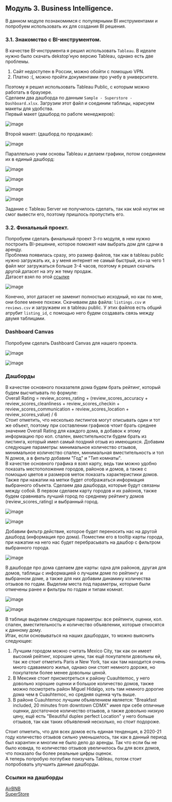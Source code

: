 ## Модуль 3. Business Intelligence.
В данном модуле познакомимся с популярными BI инструментами и попробуем использовать их для создания BI решения.
### 3.1. Знакомство с BI-инструментом.
В качестве BI-инструмента я решил использовать `Tableau`. В идеале нужно было скачать dekstop'ную версию Tableau, однако есть две проблемы.  
1) Сайт недоступен в России, можно обойти с помощью VPN.  
2) Платно :(, можно пройти документами про учебу в университете.

Поэтому я решил использовать Tableau Public, с которым можно работать в браузере.  
Сделаем два дашборда по данным `Sample - Superstore - Dashboard.xlsx`. Загрузим этот файл и соединим таблицы, нарисуем макеты для удобства.  
Первый макет (дашборд по работе менеджеров):  
  
![image](https://github.com/f0rest-mAker/DataLearn/blob/8361083c0d58be5e86c7adb75a95da2ef029df57/DE-101/Module3/img/layout1.png)  
  
Второй макет: (дашборд по продажам):
  
![image](https://github.com/f0rest-mAker/DataLearn/blob/8361083c0d58be5e86c7adb75a95da2ef029df57/DE-101/Module3/img/layout2.png)  
  
Параллельно учим основы Tableau и делаем графики, потом соединяем их в единый дашборд:  
   
![image](https://github.com/f0rest-mAker/DataLearn/blob/8361083c0d58be5e86c7adb75a95da2ef029df57/DE-101/Module3/img/dash1.png)  
  
![image](https://github.com/f0rest-mAker/DataLearn/blob/8361083c0d58be5e86c7adb75a95da2ef029df57/DE-101/Module3/img/dash2.png)  
  
![image](https://github.com/f0rest-mAker/DataLearn/blob/8361083c0d58be5e86c7adb75a95da2ef029df57/DE-101/Module3/img/dash3.png)  
  
![image](https://github.com/f0rest-mAker/DataLearn/blob/8361083c0d58be5e86c7adb75a95da2ef029df57/DE-101/Module3/img/dash4.png)  

Задание с Tableau Server не получилось сделать, так как мой ноутик не смог вывести его, поэтому пришлось пропустить его.  
### 3.2. Финальный проект.
Попробуем сделать финальный проект 3-го модуля, в нем нужно построить BI-решение, которое поможет нам выбрать дом для сдачи в аренду.  
Проблема появилась сразу, это размер файлов, так как в tableau public нужно загружать их, а у меня интернет не самый быстрый, из=за чего 1 файл мог загружаться больше 3-4 часов, поэтому я решил скачать другой датасет на эту же тему продаж.  
Датасет взял по этой [ссылке](https://www.kaggle.com/datasets/mysarahmadbhat/airbnb-listings-reviews/data)  
  
![image](https://github.com/f0rest-mAker/DataLearn/blob/a53a0bd65df8a88ac2617564d892c18219e3af4f/DE-101/Module3/img/airbnb.png)  

Конечно, этот датасет не заменит полностью исходный, но как по мне, они более менее похожи. Скачиваем два файла: `listings.csv` и `reviews.csv` и загружаем их в tableau public. У этих файлов есть общий атрубит `listing_id`, с помощью него будем создавать связь между двумя таблицами.  
### Dashboard Canvas
Попробуем сделать Dashboard Canvas для нашего проекта.  

![image](https://github.com/f0rest-mAker/DataLearn/blob/832fcd18afdb0d9491a960ae0b9933eacd0d4077/DE-101/Module3/img/Canvas.png)  

![image](https://github.com/f0rest-mAker/DataLearn/blob/832fcd18afdb0d9491a960ae0b9933eacd0d4077/DE-101/Module3/img/Canvas%20Layout.png)  
  
### Дашборды
В качестве основного показателя дома будем брать рейтинг, который будем высчитывать по формуле:  
Overall Rating = review_scores_rating + (review_scores_accuracy + review_scores_cleanliness + review_scores_checkin + review_scores_communication + review_scores_location + review_scores_value) / 6  
Стоит отметить, что несколько листингов могут описывать один и тот же объект, поэтому при составлении графиков чтоит брать среднее значение Overall Rating для каждого дома, в добавок к этому информацию про кол. спален, вместительности будем брать из листинга, который имел самый поздний отзыв из имеющихся. Добавим следующие параметры: минимальное количество отзывов, минимальное количество спален, минимальная вместительность и топ N домов, а в фильтр добавим "Год" и "Тип комнаты".  
В качестве основного графика я взял карту, ведь там можно удобно показать местоположение городов, районов и домов, а также с помощью цветов и размеров меток показать характеристики домов. Также при нажатии на метки будет отображаться информация выбранного объекта. 
Сделаем два дашборда, которые будут связаны между собой. В первом сделаем карту городов и их районов, также будем сравнивать лучший город по среднему рейтингу домов (review_scores_rating) и выбранный город.  

![image](https://github.com/f0rest-mAker/DataLearn/blob/d9422d0ee0865ac9a9b75af9519d7c39c03716cd/DE-101/Module3/img/dash5.png)  
  
![image](https://github.com/f0rest-mAker/DataLearn/blob/d9422d0ee0865ac9a9b75af9519d7c39c03716cd/DE-101/Module3/img/dash6.png)  

Добавим фильтр действие, которое будет переносить нас на другой дашборд (информация про дома). Поместим его в tooltip карты города, при нажатии на него нас будет перебрасывать на дашбор с фильтром выбранного города.  

![image](https://github.com/f0rest-mAker/DataLearn/blob/d9422d0ee0865ac9a9b75af9519d7c39c03716cd/DE-101/Module3/img/dash7.png)  

В дашборде про дома сделаем две карты: одна для районов, другая для домов, таблицы с информацией о лучшем доме по рейтингу и выбранном доме, а также для них добавим динамику количества отзывов по годам. Выделим места под параметры, которые были отмечены ранее и фильтры по годам и типам комнат.  

![image](https://github.com/f0rest-mAker/DataLearn/blob/d9422d0ee0865ac9a9b75af9519d7c39c03716cd/DE-101/Module3/img/dash8_new.png)
  
![image](https://github.com/f0rest-mAker/DataLearn/blob/d9422d0ee0865ac9a9b75af9519d7c39c03716cd/DE-101/Module3/img/dash9_new.png)  

В таблице выделим следующие параметры: все рейтинги, оценки, кол. спален, вместительность и количество объявлении, которые относятся к данному дому.  
Итак, если основываться на наших дашбордах, то можно выяснить следующее:  
1) Лучшим городом можно считать Mexico City, так как он имеет высокий рейтинг, хорошие цены, так ещё покупатели довольны ей, так же стоит отметить Paris и New York, так как там находится очень много сдаваемого жилья, однако они стоят немного дороже, но покупатели более менее довольны ценой.
2) В Мексике стоит присмотреться к району Cuauhtemoc, у него довольно хорошие оценки и большое количество домов, также можно посмотреть район Miguel Hidalgo, хоть там немного дорогие дома чем в Cuauhtemoc, но средняя оценка чуть выше.
3) В районе Cuauhtemoc лучшим объявлением является: "Breakfast included, 20 minutes from downtown CDMX" имея при себе отличные оценки, достаточное количество отзывов, а также довольно низкую цену, ещё есть "Beautiful duplex perfect Location" у него больше отзывов, так как таких объявлений несколько, но стоит подороже.  
  
Стоит отметить, что для всех домов есть единая тенденция, в 2020-21 году количество отзывов сильно уменьшилось, так как в данный период был карантин и многим не было дело до аренды. Так что если бы не было ковида, то количество отзывов увеличилось бы для всех домов, что показало бы более реальные цифры оценок.  
А теперь попробую поглубже поизучать Tableau, потом стоит попробовать улучшить данные дашборды.  

### Ссылки на дашборды
[AirBNB](https://public.tableau.com/views/AirbnbDashBoard/Dashboard2?:language=en-US&:sid=&:redirect=auth&:display_count=n&:origin=viz_share_link)  
[SuperStore](https://public.tableau.com/views/Dashboard_17229760694220/Dashboard2?:language=en-US&:sid=&:redirect=auth&:display_count=n&:origin=viz_share_link)
